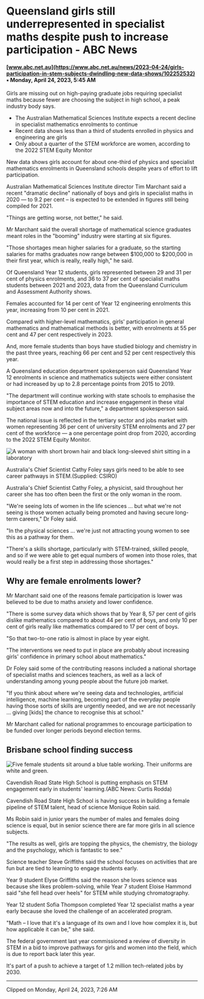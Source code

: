 # Queensland girls still underrepresented in specialist maths despite push to increase participation - ABC News

#### [www.abc.net.au](https://www.abc.net.au/news/2023-04-24/girls-participation-in-stem-subjects-dwindling-new-data-shows/102252532) ▪ Monday, April 24, 2023, 5:45 AM

Girls are missing out on high-paying graduate jobs requiring specialist maths because fewer are choosing the subject in high school, a peak industry body says.

*   The Australian Mathematical Sciences Institute expects a recent decline in specialist mathematics enrolments to continue
*   Recent data shows less than a third of students enrolled in physics and engineering are girls
*   Only about a quarter of the STEM workforce are women, according to the 2022 STEM Equity Monitor

New data shows girls account for about one-third of physics and specialist mathematics enrolments in Queensland schools despite years of effort to lift participation.

Australian Mathematical Sciences Institute director Tim Marchant said a recent "dramatic decline" nationally of boys and girls in specialist maths in 2020 — to 9.2 per cent – is expected to be extended in figures still being compiled for 2021.

"Things are getting worse, not better," he said.

Mr Marchant said the overall shortage of mathematical science graduates meant roles in the "booming" industry were starting at six figures.

"Those shortages mean higher salaries for a graduate, so the starting salaries for maths graduates now range between $100,000 to $200,000 in their first year, which is really, really high," he said.

Of Queensland Year 12 students, girls represented between 29 and 31 per cent of physics enrolments, and 36 to 37 per cent of specialist maths students between 2021 and 2023, data from the Queensland Curriculum and Assessment Authority shows.

Females accounted for 14 per cent of Year 12 engineering enrolments this year, increasing from 10 per cent in 2021.

Compared with higher-level mathematics, girls' participation in general mathematics and mathematical methods is better, with enrolments at 55 per cent and 47 per cent respectively in 2023.

And, more female students than boys have studied biology and chemistry in the past three years, reaching 66 per cent and 52 per cent respectively this year.

A Queensland education department spokesperson said Queensland Year 12 enrolments in science and mathematics subjects were either consistent or had increased by up to 2.8 percentage points from 2015 to 2019.

"The department will continue working with state schools to emphasise the importance of STEM education and increase engagement in these vital subject areas now and into the future," a department spokesperson said.

The national issue is reflected in the tertiary sector and jobs market with women representing 36 per cent of university STEM enrolments and 27 per cent of the workforce — a one percentage point drop from 2020, according to the 2022 STEM Equity Monitor.

![A woman with short brown hair and black long-sleeved shirt sitting in a laboratory](https://live-production.wcms.abc-cdn.net.au/18950eab15c45f7c4917bf97c5b22b31?impolicy=wcms_crop_resize&cropH=1193&cropW=1791&xPos=25&yPos=0&width=862&height=575)

Australia's Chief Scientist Cathy Foley says girls need to be able to see career pathways in STEM.(Supplied: CSIRO)

Australia's Chief Scientist Cathy Foley, a physicist, said throughout her career she has too often been the first or the only woman in the room.

"We're seeing lots of women in the life sciences … but what we're not seeing is those women actually being promoted and having secure long-term careers," Dr Foley said.

"In the physical sciences … we're just not attracting young women to see this as a pathway for them.

"There's a skills shortage, particularly with STEM-trained, skilled people, and so if we were able to get equal numbers of women into those roles, that would really be a first step in addressing those shortages."

Why are female enrolments lower?
--------------------------------

Mr Marchant said one of the reasons female participation is lower was believed to be due to maths anxiety and lower confidence.

"There is some survey data which shows that by Year 8, 57 per cent of girls dislike mathematics compared to about 44 per cent of boys, and only 10 per cent of girls really like mathematics compared to 17 per cent of boys.

"So that two-to-one ratio is almost in place by year eight. 

"The interventions we need to put in place are probably about increasing girls' confidence in primary school about mathematics."

Dr Foley said some of the contributing reasons included a national shortage of specialist maths and sciences teachers, as well as a lack of understanding among young people about the future job market.

"If you think about where we're seeing data and technologies, artificial intelligence, machine learning, becoming part of the everyday people having those sorts of skills are urgently needed, and we are not necessarily … giving \[kids\] the chance to recognise this at school."

Mr Marchant called for national programmes to encourage participation to be funded over longer periods beyond election terms.

Brisbane school finding success
-------------------------------

![Five female students sit around a blue table working. Their uniforms are white and green. ](https://live-production.wcms.abc-cdn.net.au/a7a425986466a9d07f802979f2958b78?impolicy=wcms_crop_resize&cropH=1080&cropW=1620&xPos=150&yPos=0&width=862&height=575)

Cavendish Road State High School is putting emphasis on STEM engagement early in students' learning.(ABC News: Curtis Rodda)

Cavendish Road State High School is having success in building a female pipeline of STEM talent, head of science Monique Robin said.

Ms Robin said in junior years the number of males and females doing science is equal, but in senior science there are far more girls in all science subjects.

"The results as well, girls are topping the physics, the chemistry, the biology and the psychology, which is fantastic to see."

Science teacher Steve Griffiths said the school focuses on activities that are fun but are tied to learning to engage students early.

Year 9 student Elyse Griffiths said the reason she loves science was because she likes problem-solving, while Year 7 student Eloise Hammond said "she fell head over heels" for STEM while studying chromatography.

Year 12 student Sofia Thompson completed Year 12 specialist maths a year early because she loved the challenge of an accelerated program.

"Math – I love that it's a language of its own and I love how complex it is, but how applicable it can be," she said.

The federal government last year commissioned a review of diversity in STEM in a bid to improve pathways for girls and women into the field, which is due to report back later this year.

It's part of a push to achieve a target of 1.2 million tech-related jobs by 2030.

---

Clipped on Monday, April 24, 2023, 7:26 AM